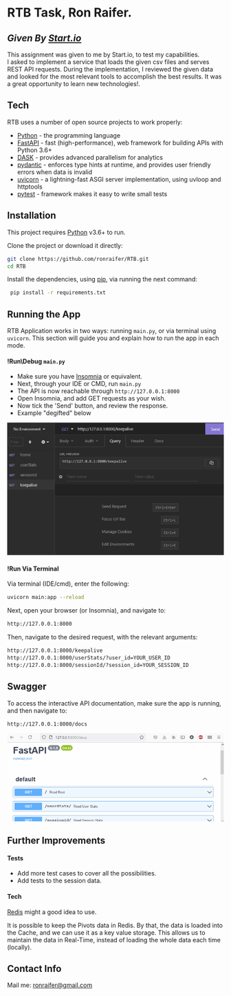 # RTB Task, Ron Raifer.
## _Given By [Start.io](https://start.io/)_
This assignment was given to me by Start.io, to test my capabilities.\
I asked to implement a service that loads the given csv files and serves REST API requests.
During the implementation, I reviewed the given data and looked for the most relevant tools to accomplish the best results. It was a great opportunity to learn new technologies!.  



## Tech

RTB uses a number of open source projects to work properly:

- [Python](https://www.python.org/) - the programming language
- [FastAPI](https://fastapi.tiangolo.com/) - fast (high-performance), web framework for building APIs with Python 3.6+
- [DASK](https://dask.org/) - provides advanced parallelism for analytics
- [pydantic](https://pydantic-docs.helpmanual.io/) - enforces type hints at runtime, and provides user friendly errors when data is invalid
- [uvicorn](https://www.uvicorn.org/) - a lightning-fast ASGI server implementation, using uvloop and httptools
- [pytest](pytest.org) - framework makes it easy to write small tests


## Installation

This project requires [Python](https://www.python.org/) v3.6+ to run.

Clone the project or download it directly:
```bash
git clone https://github.com/ronraifer/RTB.git
cd RTB
```

Install the dependencies, using [pip](https://pypi.org/project/pip/), via running the next command:
```bash
 pip install -r requirements.txt
```

## Running the App

RTB Application works in two ways: running `main.py`, or via terminal using `uvicorn`.
This section will guide you and explain how to run the app in each mode.

#### !Run\Debug `main.py`

- Make sure you have [Insomnia](https://insomnia.rest/) or equivalent.
- Next, through your IDE or CMD, run ``main.py``
- The API is now reachable through ``http://127.0.0.1:8000``
- Open Insomnia, and add GET requests as your wish.
- Now tick the 'Send' button, and review the response.
- Example "degifted" below

![how_to_debug](guide_files/how_to_debug.gif)

#### !Run Via Terminal

Via terminal (IDE/cmd), enter the following:
```bash 
uvicorn main:app --reload 
```

Next, open your browser (or Insomnia), and navigate to:
```bash 
http://127.0.0.1:8000
```

Then, navigate to the desired request, with the relevant arguments:
```bash 
http://127.0.0.1:8000/keepalive
http://127.0.0.1:8000/userStats/?user_id=YOUR_USER_ID
http://127.0.0.1:8000/sessionId/?session_id=YOUR_SESSION_ID
```

## Swagger

To access the interactive API documentation, make sure the app is running, and then navigate to:
```bash 
http://127.0.0.1:8000/docs
```
![how_to_docs](guide_files/how_to_docs.gif)

## Further Improvements

#### Tests
- Add more test cases to cover all the possibilities. 
- Add tests to the session data.

#### Tech
[Redis](https://redis.io/) might a good idea to use. 

It is possible to keep the Pivots data in Redis. By that, the data is loaded into the Cache, and we can use it as a key value storage. 
This allows us to maintain the data in Real-Time, instead of loading the whole data each time (locally).

## Contact Info
Mail me: ronraifer@gmail.com


